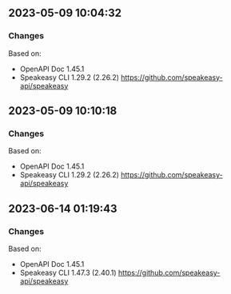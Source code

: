 

## 2023-05-09 10:04:32
### Changes
Based on:
- OpenAPI Doc 1.45.1 
- Speakeasy CLI 1.29.2 (2.26.2) https://github.com/speakeasy-api/speakeasy

## 2023-05-09 10:10:18
### Changes
Based on:
- OpenAPI Doc 1.45.1 
- Speakeasy CLI 1.29.2 (2.26.2) https://github.com/speakeasy-api/speakeasy

## 2023-06-14 01:19:43
### Changes
Based on:
- OpenAPI Doc 1.45.1 
- Speakeasy CLI 1.47.3 (2.40.1) https://github.com/speakeasy-api/speakeasy